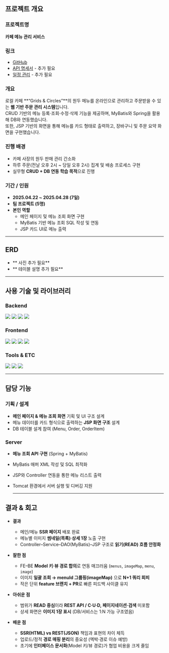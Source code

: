 ## 프로젝트 개요

### 프로젝트명  
**카페 메뉴 관리 서비스**

### 링크  
- [GitHub](https://github.com/prgrms-be-devcourse/NBE5-6-1-Team03)  
- [API 명세서](#) - 추가 필요
- [일정 관리](#)  - 추가 필요

### 개요  
로컬 카페 **“Grids & Circles”**의 원두 메뉴를 온라인으로 관리하고 주문받을 수 있는 **웹 기반 주문 관리 시스템**입니다.  
CRUD 기반의 메뉴 등록·조회·수정·삭제 기능을 제공하며, MyBatis와 Spring을 활용해 DB와 연동했습니다.  
또한, JSP 기반의 화면을 통해 메뉴를 카드 형태로 출력하고, 장바구니 및 주문 요약 화면을 구현했습니다.

### 진행 배경  
- 카페 사장의 원두 판매 관리 간소화  
- 하루 주문(전날 오후 2시 ~ 당일 오후 2시) 집계 및 배송 프로세스 구현  
- 실무형 **CRUD + DB 연동 학습 목적**으로 진행  

### 기간 / 인원  
- **2025.04.22 ~ 2025.04.28 (7일)**  
- **팀 프로젝트 (5명)**  
- **본인 역할**  
  - 메인 페이지 및 메뉴 조회 화면 구현  
  - MyBatis 기반 메뉴 조회 SQL 작성 및 연동  
  - JSP 카드 UI로 메뉴 출력
 
--- 
## ERD

- ** 사진 추가 필요**  
- ** 테이블 설명 추가 필요** 
--- 

## 사용 기술 및 라이브러리

### Backend  
<p>
  <img src="https://img.shields.io/badge/Java-007396?style=flat&logo=openjdk&logoColor=white"/>
  <img src="https://img.shields.io/badge/Spring-6DB33F?style=flat&logo=spring&logoColor=white"/>
  <img src="https://img.shields.io/badge/MyBatis-005B9F?style=flat"/>
  <img src="https://img.shields.io/badge/MySQL-4479A1?style=flat&logo=mysql&logoColor=white"/>
</p>

### Frontend  
<p>
  <img src="https://img.shields.io/badge/HTML5-E34F26?style=flat&logo=html5&logoColor=white"/>
  <img src="https://img.shields.io/badge/CSS3-1572B6?style=flat&logo=css3&logoColor=white"/>
  <img src="https://img.shields.io/badge/JavaScript-F7DF1E?style=flat&logo=javascript&logoColor=black"/>
  <img src="https://img.shields.io/badge/JSP-007396?style=flat"/>
</p>

### Tools & ETC  
<p>
  <img src="https://img.shields.io/badge/IntelliJ%20IDEA-000000?style=flat&logo=intellijidea&logoColor=white"/>
  <img src="https://img.shields.io/badge/Apache%20Tomcat-F8DC75?style=flat&logo=apachetomcat&logoColor=black"/>
  <img src="https://img.shields.io/badge/GitHub-181717?style=flat&logo=github&logoColor=white"/>
</p>


---
## 담당 기능

### 기획 / 설계
- **메인 페이지 & 메뉴 조회 화면** 기획 및 UI 구조 설계  
- 메뉴 데이터를 카드 형식으로 출력하는 **JSP 화면 구조** 설계  
- DB 테이블 설계 참여 (Menu, Order, OrderItem)  

### Server
- **메뉴 조회 API 구현** (Spring + MyBatis)  
- MyBatis 매퍼 XML 작성 및 SQL 최적화  
- JSP와 Controller 연동을 통한 메뉴 리스트 출력  
- Tomcat 환경에서 서버 실행 및 디버깅 지원

  ---
## 결과 & 회고

- **결과**
  - 메인/메뉴 **SSR 페이지** 배포 완료  
  - 메뉴별 이미지 **썸네일(목록)**·**상세 1장** 노출 구현  
  - Controller–Service–DAO(MyBatis)–JSP 구조로 **읽기(READ) 흐름 안정화**

- **잘한 점**
  - FE–BE **Model 키·뷰 경로 합의**로 연동 매끄러움 (`menus`, `imageMap`, `menu`, `image`)
  - 이미지 **일괄 조회 → menuId 그룹핑(imageMap)** 으로 **N+1 쿼리 회피**
  - 작은 단위 **feature 브랜치 + PR**로 빠른 피드백 사이클 유지

- **아쉬운 점**
  - 범위가 **READ 중심**이라 **REST API / C·U·D, 페이지네이션·검색** 미포함
  - 상세 화면은 **이미지 1장 표시** (DB/서비스는 1:N 가능 구조였음)

- **배운 점**
  - **SSR(HTML) vs REST(JSON)** 책임과 표현의 차이 체득
  - 업로드/정적 **경로 매핑 분리**의 중요성 (엑박·경로 이슈 예방)
  - 초기에 **인터페이스 문서화**(Model 키/뷰 경로)가 협업 비용을 크게 줄임

